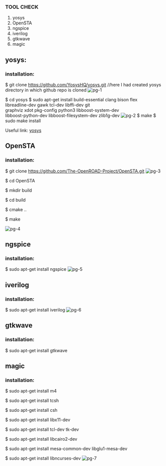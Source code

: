 ### TOOL CHECK
1.   yosys
1.   OpenSTA
1.   ngspice
1.   iverilog
1.   gtkwave
1.   magic


## yosys: 
### installation: 
$ git clone https://github.com/YosysHQ/yosys.git
//here I had created yosys directory in which github repo is cloned
![pg-1](https://user-images.githubusercontent.com/110479456/218370301-4cef7218-eb3a-4345-8f0a-7418a3155380.png)

$ cd yosys
$ sudo apt-get install build-essential clang bison flex \
    libreadline-dev gawk tcl-dev libffi-dev git \
    graphviz xdot pkg-config python3 libboost-system-dev \
    libboost-python-dev libboost-filesystem-dev zlib1g-dev
![pg-2](https://user-images.githubusercontent.com/110479456/218370765-b1a00d43-2b2f-4b47-b226-0ad60fee523c.png)
$ make 
$ sudo make install

Useful link: [yosys](https://yosyshq.readthedocs.io/projects/sby/en/latest/install.html#yosys-yosys-smtbmc-and-abc)


##  OpenSTA
### installation:
$ git clone https://github.com/The-OpenROAD-Project/OpenSTA.git
![pg-3](https://user-images.githubusercontent.com/110479456/218372713-6b00229a-625b-4881-8248-6005fbd92e1a.png)

$ cd OpenSTA

$ mkdir build

$ cd build

$ cmake .. 

$ make

![pg-4](https://user-images.githubusercontent.com/110479456/218374497-c939c539-95ec-4824-b9ae-6caf896eb399.png)


##  ngspice
### installation: 
$ sudo apt-get install ngspice
![pg-5](https://user-images.githubusercontent.com/110479456/218374915-0951760f-f909-4112-bf55-e6b00460532b.png)


##  iverilog
### installation:
$ sudo apt-get install iverilog
![pg-6](https://user-images.githubusercontent.com/110479456/218374944-5399414d-bab0-4734-9166-1237d1030627.png)


##  gtkwave
### installation:
$ sudo apt-get install gtkwave

##  magic
### installation:
$   sudo apt-get install m4

$   sudo apt-get install tcsh

$   sudo apt-get install csh

$   sudo apt-get install libx11-dev

$   sudo apt-get install tcl-dev tk-dev

$   sudo apt-get install libcairo2-dev

$   sudo apt-get install mesa-common-dev libglu1-mesa-dev

$   sudo apt-get install libncurses-dev
![pg-7](https://user-images.githubusercontent.com/110479456/218375598-2665721d-ad5b-485c-a605-3733368646a8.png)



